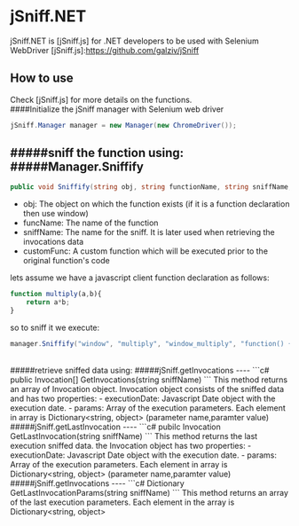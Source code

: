 # jSniff.NET

jSniff.NET is [jSniff.js] for .NET developers to be used with Selenium WebDriver
[jSniff.js]:https://github.com/galziv/jSniff

## How to use
Check [jSniff.js] for more details on the functions.
<br/>
####Initialize the jSniff manager with Selenium web driver
```c#
jSniff.Manager manager = new Manager(new ChromeDriver());
```
#####sniff the function using:
#####Manager.Sniffify
----
```c#
public void Sniffify(string obj, string functionName, string sniffName, string customFunc = "")
```

 - obj: The object on which the function exists (if it is a function declaration then use window)
 - funcName: The name of the function
 - sniffName: The name for the sniff. It is later used when retrieving the invocations data
 - customFunc: A custom function which will be executed prior to the original function's code

lets assume we have a javascript client function declaration as follows:
```js
function multiply(a,b){
    return a*b;
}
```

so to sniff it we execute:
```c#
manager.Sniffify("window", "multiply", "window_multiply", "function() { console.log('log from custom function');}");
```

<br />
#####retrieve sniffed data using:
#####jSniff.getInvocations
----
```c#
public Invocation[] GetInvocations(string sniffName)
```
This method returns an array of Invocation object. Invocation object consists of the sniffed data and has two properties:
 - executionDate: Javascript Date object with the execution date.
  - params: Array of the execution parameters. Each element in array is Dictionary&lt;string, object&gt; (parameter name,paramter value)

<br />
#####jSniff.getLastInvocation
----
```c#
pubilc Invocation GetLastInvocation(string sniffName)
```
This method returns the last execution sniffed data. the Invocation object has two properties:
 - executionDate: Javascript Date object with the execution date.
 - params: Array of the execution parameters. Each element in array is Dictionary&lt;string, object&gt; (parameter name,paramter value)

<br />
#####jSniff.getInvocations
----
```c#
Dictionary<string, object> GetLastInvocationParams(string sniffName)
```
This method returns an array of the last execution parameters. Each element in the array is Dictionary&lt;string, object&gt;

